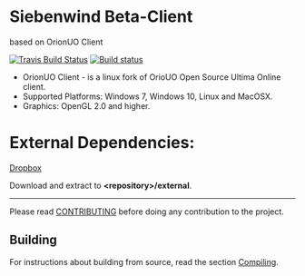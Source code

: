 # Siebenwind Beta-Client
based on OrionUO Client

[![Travis Build Status](https://travis-ci.org/OrionUO/OrionUO.svg?branch=master)](https://travis-ci.org/OrionUO/OrionUO)
[![Build status](https://ci.appveyor.com/api/projects/status/gmkwveaysxb12uog?svg=true)](https://ci.appveyor.com/project/fungos/orionuo)

* OrionUO Client - is a linux fork of OrioUO Open Source Ultima Online client.
* Supported Platforms: Windows 7, Windows 10, Linux and MacOSX.
* Graphics: OpenGL 2.0 and higher.

# External Dependencies:

[Dropbox](https://www.dropbox.com/s/4m85yg53ot1q6iu/external.zip)


Download and extract to **\<repository\>/external**.

____

Please read [CONTRIBUTING](docs/CONTRIBUTING.md) before doing any contribution to the project.

## Building

For instructions about building from source, read the section [Compiling](docs/CONTRIBUTING/Compiling.md).

